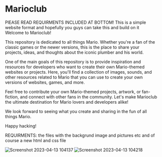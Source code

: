 # Marioclub
PlEASE READ REQUIRMENTS INCLUDED AT BOTTOM!
This is a simple website format and hopefully you guys can take this and build on it
Welcome to Marioclub!

This repository is dedicated to all things Mario. Whether you're a fan of the classic games or the newer versions, this is the place to share your projects, ideas, and thoughts about the iconic plumber and his world.

One of the main goals of this repository is to provide inspiration and resources for developers who want to create their own Mario-themed websites or projects. Here, you'll find a collection of images, sounds, and other resources related to Mario that you can use to create your own versions of websites, games, and more.

Feel free to contribute your own Mario-themed projects, artwork, or fan-fiction, and connect with other fans in the community. Let's make Marioclub the ultimate destination for Mario lovers and developers alike!

We look forward to seeing what you create and sharing in the fun of all things Mario.


Happy hacking!

REQUIRMENTS: 
the files with the backgrund image and pictures etc
and of course a new html and css file

![Screenshot 2023-04-13 104137](https://user-images.githubusercontent.com/127002040/231795942-45cb8184-c73f-4be1-8568-d0fcb084dbb0.png)
![Screenshot 2023-04-13 104218](https://user-images.githubusercontent.com/127002040/231795975-be4fc550-c956-4e1a-bf9f-21080119cd5c.png)
